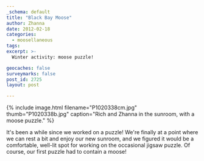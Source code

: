 ```yaml
---
_schema: default
title: "Black Bay Moose"
author: Zhanna
date: 2012-02-18
categories:
  - moosellaneous
tags:
excerpt: >- 
  Winter activity: moose puzzle!

geocaches: false
surveymarks: false
post_id: 2725
layout: post 

---
```


{% include image.html filename="P1020338cm.jpg" thumb="P1020338b.jpg" caption="Rich and Zhanna in the sunroom, with a moose puzzle." %}

It's been a while since we worked on a puzzle!  We're finally at a point where we can rest a bit and enjoy our new sunroom, and we figured it would be a comfortable, well-lit spot for working on the occasional jigsaw puzzle.  Of course, our first puzzle had to contain a moose!